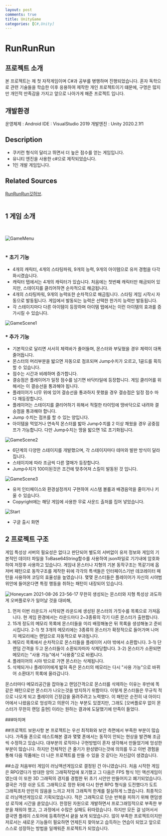 ```yaml
---
layout: post
comments: true
title: UnityGame
categories: [C#,Unity]
---
```

# RunRunRun

## 프로젝트 소개
  본 프로젝트는 제 첫 자작게임이며 C#과 공부를 병행하며 진행되었습니다. 혼자 독학으로 관련 기술들을 학습한 이후 응용하여 제작한 개인 프로젝트이기 떄문에, 구멍은 많지만 개인적 만족감을 가지고 앞으로 나아가게 해준 프로젝트 입니다.
  
## 개발환경
  운영체제 : Android
  IDE : VisualStudio 2019
  개발엔진 : Unity 2020.2.1f1
  
## Description
*  쿠키런 형식의 달리고 뛰면서 더 높은 점수를 얻는 게임입니다.
*  유니티 엔진을 사용한 c#으로 제작되었습니다.
*  1인 개발 게임입니다.

## Related Sources

[RunRunRun깃허브](https://github.com/goldepond/RunBoyRun).
<br/>
<br/>

## 1 게임 소개
<br/>

![GameMenu](https://user-images.githubusercontent.com/37152976/114313345-1f8d7880-9b31-11eb-88f8-a8ac03d53e0d.gif)
<br/><br/>
### *  초기 기능
   *  4개의 캐릭터, 4개의 스타팅파워, 9개의 능력, 9개의 아이템으로 유저 경험을 다각화시켰습니다.
   *  캐릭터 탭에서는 4개의 캐릭터가 있습니다. 처음에는 첫번째 캐릭터만 해금되어 있지만, 스테이지를 클리어하면 순차적으로 해금됩니다.
   *  4개의 스타팅파워, 9개의 능력또한 순차적으로 해금됩니다. 스타팅  게임 시작시 자동으로 발동됩니다. 게임에서 발동되는 능력은 선택한 한가지 능력만 발동됩니다.
   *  각 스테이지마다 다른 아이템이 등장하며 아이템 탭에서는 이런 아이템의 효과를 증가시킬 수 있습니다.
   
   
![GameScene1](https://user-images.githubusercontent.com/37152976/114377965-329c5900-9bc2-11eb-8d93-76663f502447.gif)
### *  추가 기능
* 기본적으로 달리면 서서히 체력바가 줄어들며, 몬스터와 부딫혔을 경우 체력이 대폭 줄어듭니다.
* 몬스터의 머리부분을 밟으면 자동으로 점프되며 Jump수치가 오르고, 1골드를 획득할 수 있습니다.
* 점수는 시간과 비례하며 증가합니다.
* 결승점은 플레이어가 일정 점수를 넘기면 바닥타일에 등장합니다. 게임 클리어를 위해서는 이 결승선을 통과해야 됩니다.
* 플레이어가 너무 위에 있어 결승선을 통과하지 못했을 경우 결승점은 일정 점수 마다 재등장합니다.
* 플레이어는 스테이지를 클리어하기 위해서 적절한 타이밍에 땅바닥으로 내려와 결승점을 통과해야 합니다.
* Jump 수치는 점프를 할 수 있는 양입니다.
* 아이템을 먹었거나 연속적 몬스터를 밟아 Jump수치를 2 이상 채웠을 경우 공중점프가 가능합니다. 다만 Jump수치는 땅을 밟으면 1로 초기화됩니다.

![GameScene2](https://user-images.githubusercontent.com/37152976/114378064-4942b000-9bc2-11eb-8c65-d3beb8d3e54d.gif)

* 6단계의 다양한 스테이지를 개발했으며, 각 스테이지마다 테마와 발판 방식이 달라집니다. 
* 스테이지에 따라 조금씩 다른 열매가 등장합니다.
* Jump수치가 100이된것은 조건에 맞추어져 스킬이 발동된 것 입니다.

![GameScene3](https://user-images.githubusercontent.com/37152976/114378108-5790cc00-9bc2-11eb-85d4-9a29240a65d7.gif)


* 유저 인터페이스와 환경설정까지 구현하여 시스템 볼륨과 배경음악을 줄이거나 키울 수 있습니다.
* Copyright에는 해당 게임에 사용한 무료 사운드 출처를 집어 넣었습니다.


![Start](https://user-images.githubusercontent.com/37152976/115267226-e6c65280-a173-11eb-9273-a52e032e171c.png)

* 구글 출시 화면


## 2 프로젝트 구조
게임 특성상 서버의 필요성은 없다고 판단되어 별도의 서버없이 유저 정보와 게임의 기본적인 데이터 파일을 ToBase64String함수를 사용하여 json파일로 기기내에 암호화하여 저장후 사용하고 있습니다.
게임내 몬스터나 지형의 기본 동작구조는 똑같기에 옵저버 패턴으로 동작구조를 제작한 뒤에 각각의 특색들은 인터페이스기반 데코레이터 패턴을 사용하여 코딩의 효율성을 높였습니다.
몇몇 몬스터들은 플레이어가 자신의 시야범위안에 들어온다면 특정 행동을 취하는 패턴이 내장되어 있습니다.

![Honeycam 2021-08-26 23-56-17](https://user-images.githubusercontent.com/37152976/130986558-d6e5d1a8-5dfe-4415-912b-5a132a51fb69.gif)
무한히 생성되는 몬스터와 지형 특성상 과도하게 오버플로우가 일어날 것을 대비해, 
1) 먼저 이번 라운드가 시작되면 라운드에 생성된 몬스터의 가짓수를 목록으로 가져옵니다. 현 게임 환경에서는 라운드마다 2~3종류의 각기 다른 몬스터가 출현합니다.
2) 15개 정도의 메모리 목록에 몬스터들을 미리 배정해놓은 뒤 목록을 생성해놓고 준비시킵니다.
  2-1) 첫 3개의 메모리에는 3종류의 몬스터가 확정적으로 들어가며 나머지 메모리에는 랜덤으로 자동적으로 부과됩니다.
3) 메모리 목록에서 순차적으로 몬스터들을 플레이어 시야 밖에서 소환합니다. 
  3-1) 단 랜덤 간격을 두고 몬스터들이 소환되자마자 삭제당합니다.
  3-2) 몬스터가 소환되면 메모리는 "사용 가능"에서 "사용중"으로 바뀝니다.
4) 플레이어의 시야 밖으로 가면 몬스터는 삭제됩니다.
5) 삭제되거나 플레이어에게 밟혀 죽은 몬스터의 메모리는 다시 "사용 가능"으로 바뀌어 소환대기 목록에 올라갑니다.

몬스터마다 메모리공간을 잡아놓고 랜덤간격으로 몬스터를 삭제하는 이유는 후반에 똑같은 패턴으로만 몬스터가 나오는것을 방지하기 위함이다.
이렇게 몬스터들은 무규칙 적으로 나오게 되고 플레이의 긴장감을 올려주려고 노력했다.
이 패턴은 순전히 내 아이디어에서 나왔음으로 엉성하고 의문이 가는 부분도 있겠지만, 그래도 [오버플로우 없이 몬스터가 무한히 랜덤 출현] 이라는 원하는 결과에 도달했기에 만족이 들었다.


###마치며

##프로젝트 보완사항
 본 프로젝트는 우선 최적화와 보안 측면에서 부족한 부분이 많습니다. 가족들 폰으로 테스트해본 결과 몇몇 폰에서는 동작이 안되는 현상을 발견해 조금씩 수정하고 있습니다. 대부분의 로직이나 구현방법이 혼자 생각해서 만들었기에 엉성한 부분이 많습니다. 하지만 전체적인 큰 줄기가 완성됐다는것에 의의를 두고 이번 경험을 통해 다음 작품에는 더 나은 프로젝트를 만들 수 있을 것 같다는 자신감이 생겼습니다.
 
 ##소감
 처음부터 게임이 러닝액션게임으로 결정된 건 아니였습니다. 처음 시작한 게임은 RPG였다가 방대한 양의 그래픽작업에 포기했고 그 다음은 FPS 형식 1인 액션게임이였는데 이 또한 3D 그래픽의 경지를 경험한 뒤 초기 시안만 만들어지고 폐기되었습니다. 결국은 가장 쉬운 도트 그래픽으로 정한 뒤에 다시 한번 RPG 형식을 도전했다가 도트 그래픽조차 만만치 않음을 느끼고 저의 그래픽적 한계를 절실하게 느꼈습니다. 
 최종적으로 러닝액션게임으로 기획되었습니다. 적은 그래픽으로 단순 반복을 피하기 위해 랜덤생성 로직에 시간을 쏟았습니다. 한정된 자원으로 개발하면서 프로그래밍적으로 부족한 부분을 채워야 했고, 그 과정에서 수많은 실패도 뒤따랐습니다. 하지만 모든 걸 넘어서서 결국엔 플레이 스토어에 등록하면서 끝을 보게 되었습니다. 
 많이 부족한 프로젝트이지만 저로서는 새로운 기능들이 필요하면 언제든지 찾아보고 습득하는 연습이 되었고 앞으로 스스로 성장하는 방법을 일깨워준 프로젝트가 되었습니다.




   
   
   
   



